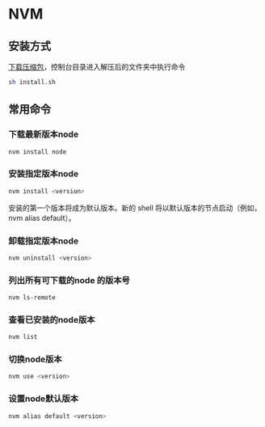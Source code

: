 # NVM
## 安装方式
[下载压缩包](https://github.com/nvm-sh/nvm)，控制台目录进入解压后的文件夹中执行命令
```sh
sh install.sh
```

## 常用命令

### 下载最新版本node
```sh
nvm install node
```

### 安装指定版本node
```sh
nvm install <version>
```
安装的第一个版本将成为默认版本。新的 shell 将以默认版本的节点启动（例如，nvm alias default）。

### 卸载指定版本node
```sh
nvm uninstall <version>
```

### 列出所有可下载的node 的版本号
```sh
nvm ls-remote
```

### 查看已安装的node版本
```sh
nvm list
```

### 切换node版本
```sh
nvm use <version>
```

### 设置node默认版本
```sh
nvm alias default <version>
```